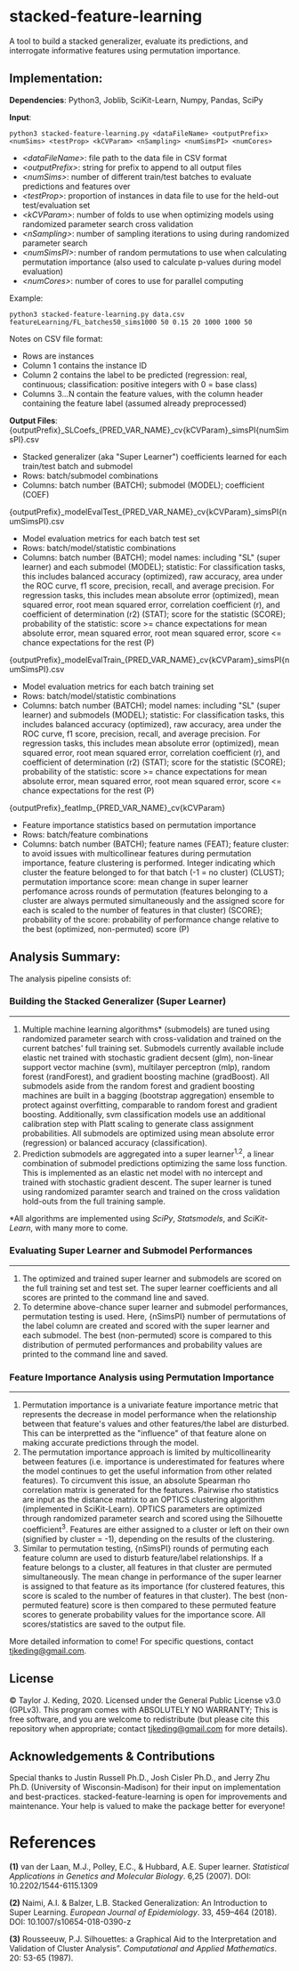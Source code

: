 # stacked-feature-learning
A tool to build a stacked generalizer, evaluate its predictions, and interrogate informative features using permutation importance.

## Implementation:

**Dependencies**: Python3, Joblib, SciKit-Learn, Numpy, Pandas, SciPy

**Input**:  
```
python3 stacked-feature-learning.py <dataFileName> <outputPrefix> <numSims> <testProp> <kCVParam> <nSampling> <numSimsPI> <numCores>
```  

- *\<dataFileName\>*: file path to the data file in CSV format
- *\<outputPrefix\>*: string for prefix to append to all output files 
- *\<numSims\>*: number of different train/test batches to evaluate predictions and features over
- *\<testProp\>*: proportion of instances in data file to use for the held-out test/evaluation set
- *\<kCVParam\>*: number of folds to use when optimizing models using randomized parameter search cross validation
- *\<nSampling\>*: number of sampling iterations to using during randomized parameter search
- *\<numSimsPI\>*: number of random permutations to use when calculating permutation importance (also used to calculate p-values during model evaluation)  
- *\<numCores\>*: number of cores to use for parallel computing  
   
Example:  
```
python3 stacked-feature-learning.py data.csv featureLearning/FL_batches50_sims1000 50 0.15 20 1000 1000 50
```

Notes on CSV file format:  
- Rows are instances
- Column 1 contains the instance ID
- Column 2 contains the label to be predicted (regression: real, continuous; classification: positive integers with 0 = base class)
- Columns 3...N contain the feature values, with the column header containing the feature label (assumed already preprocessed)
  
**Output Files**:  
{outputPrefix}\_SLCoefs\_{PRED_VAR_NAME}\_cv{kCVParam}\_simsPI{numSimsPI}.csv
- Stacked generalizer (aka "Super Learner") coefficients learned for each train/test batch and submodel
- Rows: batch/submodel combinations
- Columns: batch number (BATCH); submodel (MODEL); coefficient (COEF)

{outputPrefix}\_modelEvalTest\_{PRED_VAR_NAME}\_cv{kCVParam}\_simsPI{numSimsPI}.csv
- Model evaluation metrics for each batch test set
- Rows: batch/model/statistic combinations
- Columns: batch number (BATCH); model names: including "SL" (super learner) and each submodel (MODEL); statistic: For classification tasks, this includes balanced accuracy (optimized), raw accuracy, area under the ROC curve, f1 score, precision, recall, and average precision. For regression tasks, this includes mean absolute error (optimized), mean squared error, root mean squared error, correlation coefficient (r), and coefficient of determination (r2) (STAT); score for the statistic (SCORE); probability of the statistic: score >= chance expectations for mean absolute error, mean squared error, root mean squared error, score <= chance expectations for the rest (P)

{outputPrefix}\_modelEvalTrain\_{PRED_VAR_NAME}\_cv{kCVParam}\_simsPI{numSimsPI}.csv
- Model evaluation metrics for each batch training set
- Rows: batch/model/statistic combinations
- Columns: batch number (BATCH); model names: including "SL" (super learner) and submodels (MODEL); statistic: For classification tasks, this includes balanced accuracy (optimized), raw accuracy, area under the ROC curve, f1 score, precision, recall, and average precision. For regression tasks, this includes mean absolute error (optimized), mean squared error, root mean squared error, correlation coefficient (r), and coefficient of determination (r2) (STAT); score for the statistic (SCORE); probability of the statistic: score >= chance expectations for mean absolute error, mean squared error, root mean squared error, score <= chance expectations for the rest (P)

{outputPrefix}\_featImp\_{PRED_VAR_NAME}\_cv{kCVParam}
- Feature importance statistics based on permutation importance
- Rows: batch/feature combinations
- Columns: batch number (BATCH); feature names (FEAT); feature cluster: to avoid issues with multicollinear features during permutation importance, feature clustering is performed. Integer indicating which cluster the feature belonged to for that batch (-1 = no cluster) (CLUST); permutation importance score: mean change in super learner perfomance across rounds of permutation (features belonging to a cluster are always permuted simultaneously and the assigned score for each is scaled to the number of features in that cluster) (SCORE); probability of the score: probability of performance change relative to the best (optimized, non-permuted) score (P) 

## Analysis Summary:
The analysis pipeline consists of:

### Building the Stacked Generalizer (Super Learner)
------
1) Multiple machine learning algorithms\* (submodels) are tuned using randomized parameter search with cross-validation and trained on the current batches' full training set. Submodels currently available include elastic net trained with stochastic gradient decsent (glm), non-linear support vector machine (svm), multilayer perceptron (mlp), random forest (randForest), and gradient boosting machine (gradBoost). All submodels aside from the random forest and gradient boosting machines are built in a bagging (bootstrap aggregation) ensemble to protect against overfitting, comparable to random forest and gradient boosting. Additionally, svm classification models use an additional calibration step with Platt scaling to generate class assignment probabilities.  All submodels are optimized using mean absolute error (regression) or balanced accuracy (classification).
2) Prediction submodels are aggregated into a super learner<sup>1,2</sup>, a linear combination of submodel predictions optimizing the same loss function. This is implemented as an elastic net model with no intercept and trained with stochastic gradient descent. The super learner is tuned using randomized paramter search and trained on the cross validation hold-outs from the full training sample. 

\*All algorithms are implemented using *SciPy*, *Statsmodels*, and *SciKit-Learn*, with many more to come.

### Evaluating Super Learner and Submodel Performances
------
1) The optimized and trained super learner and submodels are scored on the full training set and test set. The super learner coefficients and all scores are printed to the command line and saved.
2) To determine above-chance super learner and submodel performances, permutation testing is used. Here, {nSimsPI} number of permutations of the label column are created and scored with the super learner and each submodel. The best (non-permuted) score is compared to this distribution of permuted performances and probability values are printed to the command line and saved.

### Feature Importance Analysis using Permutation Importance
------
1) Permutation importance is a univariate feature importance metric that represents the decrease in model performance when the relationship between that feature's values and other features/the label are disturbed. This can be interpretted as the "influence" of that feature alone on making accurate predictions through the model.
2) The permutation importance approach is limited by multicollinearity between features (i.e. importance is underestimated for features where the model continues to get the useful information from other related features). To circumvent this issue, an absolute Spearman rho correlation matrix is generated for the features. Pairwise rho statistics are input as the distance matrix to an OPTICS clustering algorithm (implemented in SciKit-Learn). OPTICS parameters are optimized through randomized parameter search and scored using the Silhouette coefficient<sup>3</sup>. Features are either assigned to a cluster or left on their own (signified by cluster = -1), depending on the results of the clustering.
3) Similar to permutation testing, {nSimsPI} rounds of permuting each feature column are used to disturb feature/label relationships. If a feature belongs to a cluster, all features in that cluster are permuted simultaneously. The mean change in performance of the super learner is assigned to that feature as its importance (for clustered features, this score is scaled to the number of features in that cluster). The best (non-permuted feature) score is then compared to these permuted feature scores to generate probability values for the importance score. All scores/statistics are saved to the output file.

More detailed information to come! For specific questions, contact tjkeding@gmail.com.


## License
© Taylor J. Keding, 2020. Licensed under the General Public License v3.0 (GPLv3).
This program comes with ABSOLUTELY NO WARRANTY; This is free software, and you are welcome to redistribute (but please cite this repository when appropriate; contact tjkeding@gmail.com for more details).


## Acknowledgements & Contributions
Special thanks to Justin Russell Ph.D., Josh Cisler Ph.D., and Jerry Zhu Ph.D. (University of Wisconsin-Madison) for their input on implementation and best-practices. stacked-feature-learning is open for improvements and maintenance. Your help is valued to make the package better for everyone!


# References
**(1)** van der Laan, M.J., Polley, E.C., & Hubbard, A.E. Super learner. *Statistical Applications in Genetics and Molecular Biology*. 6,25 (2007). DOI: 10.2202/1544-6115.1309

**(2)** Naimi, A.I. & Balzer, L.B. Stacked Generalization: An Introduction to Super Learning. *European Journal of Epidemiology*. 33, 459–464 (2018). DOI: 10.1007/s10654-018-0390-z

**(3)** Rousseeuw, P.J. Silhouettes: a Graphical Aid to the Interpretation and Validation of Cluster Analysis”. *Computational and Applied Mathematics*. 20: 53-65 (1987).

